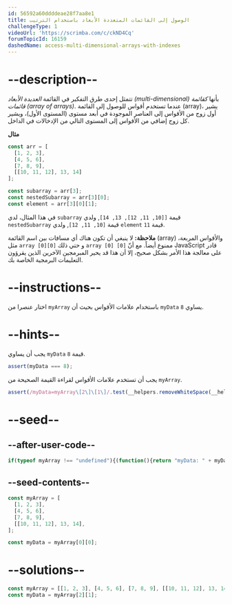 ```yaml
---
id: 56592a60ddddeae28f7aa8e1
title: الوصول إلى القائمات المتعددة الأبعاد باستخدام الترتيب
challengeType: 1
videoUrl: 'https://scrimba.com/c/ckND4Cq'
forumTopicId: 16159
dashedName: access-multi-dimensional-arrays-with-indexes
---
```


# --description--

تتمثل إحدى طرق التفكير في القائمة <dfn>العديدة الأبعاد (multi-dimensional)</dfn> بأنها *كقائمة قائمات (array of arrays)*. عندما تستخدم أقواس للوصول إلى القائمة (array)، يشير أول زوج من الأقواس إلى العناصر الموجودة في أبعد مستوى (المستوى الأول)، ويشير كل زوج إضافي من الأقواس إلى المستوى التالي من الإدخالات في الداخل.

**مثال**

```js
const arr = [
  [1, 2, 3],
  [4, 5, 6],
  [7, 8, 9],
  [[10, 11, 12], 13, 14]
];

const subarray = arr[3];
const nestedSubarray = arr[3][0];
const element = arr[3][0][1];
```

في هذا المثال، لدي `subarray` قيمة `[[10, 11, 12], 13, 14]`, ولدي `nestedSubarray` قيمة `[10, 11, 12]`, ولدي `element` قيمة `11`.

**ملاحظة:** لا ينبغي أن تكون هناك أي مسافات بين اسم القائمة (array) والأقواس المربعة، مثل `array [0][0]` و حتي ذلك `array [0] [0]` ممنوع أيضاً. مع أنّ JavaScript قادر على معالجة هذا الأمر بشكل صحيح، إلا أن هذا قد يحير المبرمجين الآخرين الذين يقرؤون التعليمات البرمجية الخاصة بك.

# --instructions--

اختار عنصرا من `myArray` باستخدام علامات الأقواس بحيث أن `myData` يساوي `8`.

# --hints--

يجب أن يساوي `myData` قيمة `8`.

```js
assert(myData === 8);
```

يجب أن تستخدم علامات الأقواس لقراءة القيمة الصحيحة من `myArray`.

```js
assert(/myData=myArray\[2\]\[1\]/.test(__helpers.removeWhiteSpace(__helpers.removeJSComments(code))));
```

# --seed--

## --after-user-code--

```js
if(typeof myArray !== "undefined"){(function(){return "myData: " + myData + " myArray: " + JSON.stringify(myArray);})();}
```

## --seed-contents--

```js
const myArray = [
  [1, 2, 3],
  [4, 5, 6],
  [7, 8, 9],
  [[10, 11, 12], 13, 14],
];

const myData = myArray[0][0];
```

# --solutions--

```js
const myArray = [[1, 2, 3], [4, 5, 6], [7, 8, 9], [[10, 11, 12], 13, 14]];
const myData = myArray[2][1];
```
